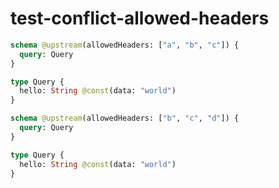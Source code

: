 # test-conflict-allowed-headers

```graphql @server
schema @upstream(allowedHeaders: ["a", "b", "c"]) {
  query: Query
}

type Query {
  hello: String @const(data: "world")
}
```

```graphql @server
schema @upstream(allowedHeaders: ["b", "c", "d"]) {
  query: Query
}

type Query {
  hello: String @const(data: "world")
}
```
